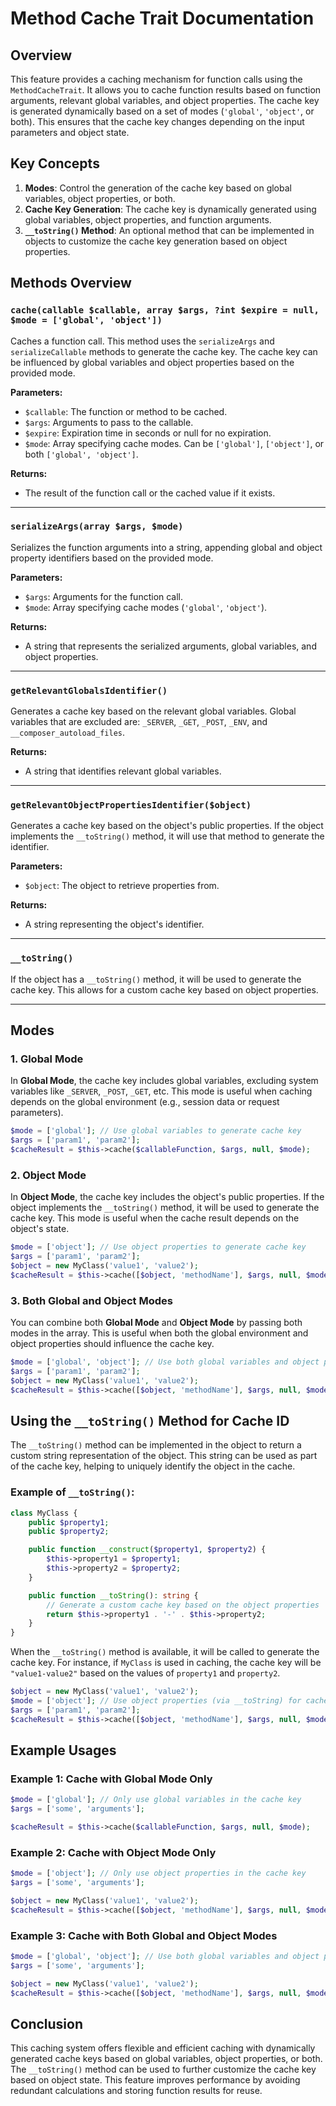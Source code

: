 # Method Cache Trait Documentation

## Overview

This feature provides a caching mechanism for function calls using the `MethodCacheTrait`. It allows you to cache function results based on function arguments, relevant global variables, and object properties. The cache key is generated dynamically based on a set of modes (`'global'`, `'object'`, or both). This ensures that the cache key changes depending on the input parameters and object state.

## Key Concepts

1. **Modes**: Control the generation of the cache key based on global variables, object properties, or both.
2. **Cache Key Generation**: The cache key is dynamically generated using global variables, object properties, and function arguments.
3. **`__toString()` Method**: An optional method that can be implemented in objects to customize the cache key generation based on object properties.

## Methods Overview

### `cache(callable $callable, array $args, ?int $expire = null, $mode = ['global', 'object'])`

Caches a function call. This method uses the `serializeArgs` and `serializeCallable` methods to generate the cache key. The cache key can be influenced by global variables and object properties based on the provided mode.

**Parameters:**
- `$callable`: The function or method to be cached.
- `$args`: Arguments to pass to the callable.
- `$expire`: Expiration time in seconds or null for no expiration.
- `$mode`: Array specifying cache modes. Can be `['global']`, `['object']`, or both `['global', 'object']`.

**Returns:**
- The result of the function call or the cached value if it exists.

---

### `serializeArgs(array $args, $mode)`

Serializes the function arguments into a string, appending global and object property identifiers based on the provided mode.

**Parameters:**
- `$args`: Arguments for the function call.
- `$mode`: Array specifying cache modes (`'global'`, `'object'`).

**Returns:**
- A string that represents the serialized arguments, global variables, and object properties.

---

### `getRelevantGlobalsIdentifier()`

Generates a cache key based on the relevant global variables. Global variables that are excluded are: `_SERVER`, `_GET`, `_POST`, `_ENV`, and `__composer_autoload_files`.

**Returns:**
- A string that identifies relevant global variables.

---

### `getRelevantObjectPropertiesIdentifier($object)`

Generates a cache key based on the object's public properties. If the object implements the `__toString()` method, it will use that method to generate the identifier.

**Parameters:**
- `$object`: The object to retrieve properties from.

**Returns:**
- A string representing the object's identifier.

---

### `__toString()`

If the object has a `__toString()` method, it will be used to generate the cache key. This allows for a custom cache key based on object properties.

---

## Modes

### 1. **Global Mode**

In **Global Mode**, the cache key includes global variables, excluding system variables like `_SERVER`, `_POST`, `_GET`, etc. This mode is useful when caching depends on the global environment (e.g., session data or request parameters).

```php
$mode = ['global']; // Use global variables to generate cache key
$args = ['param1', 'param2'];
$cacheResult = $this->cache($callableFunction, $args, null, $mode);
```

### 2. **Object Mode**

In **Object Mode**, the cache key includes the object's public properties. If the object implements the `__toString()` method, it will be used to generate the cache key. This mode is useful when the cache result depends on the object's state.

```php
$mode = ['object']; // Use object properties to generate cache key
$args = ['param1', 'param2'];
$object = new MyClass('value1', 'value2');
$cacheResult = $this->cache([$object, 'methodName'], $args, null, $mode);
```

### 3. **Both Global and Object Modes**

You can combine both **Global Mode** and **Object Mode** by passing both modes in the array. This is useful when both the global environment and object properties should influence the cache key.

```php
$mode = ['global', 'object']; // Use both global variables and object properties for cache key
$args = ['param1', 'param2'];
$object = new MyClass('value1', 'value2');
$cacheResult = $this->cache([$object, 'methodName'], $args, null, $mode);
```

## Using the `__toString()` Method for Cache ID

The `__toString()` method can be implemented in the object to return a custom string representation of the object. This string can be used as part of the cache key, helping to uniquely identify the object in the cache.

### Example of `__toString()`:

```php
class MyClass {
    public $property1;
    public $property2;

    public function __construct($property1, $property2) {
        $this->property1 = $property1;
        $this->property2 = $property2;
    }

    public function __toString(): string {
        // Generate a custom cache key based on the object properties
        return $this->property1 . '-' . $this->property2;
    }
}
```

When the `__toString()` method is available, it will be called to generate the cache key. For instance, if `MyClass` is used in caching, the cache key will be `"value1-value2"` based on the values of `property1` and `property2`.

```php
$object = new MyClass('value1', 'value2');
$mode = ['object']; // Use object properties (via __toString) for cache key
$args = ['param1', 'param2'];
$cacheResult = $this->cache([$object, 'methodName'], $args, null, $mode);
```

## Example Usages

### Example 1: Cache with Global Mode Only

```php
$mode = ['global']; // Only use global variables in the cache key
$args = ['some', 'arguments'];

$cacheResult = $this->cache($callableFunction, $args, null, $mode);
```

### Example 2: Cache with Object Mode Only

```php
$mode = ['object']; // Only use object properties in the cache key
$args = ['some', 'arguments'];

$object = new MyClass('value1', 'value2');
$cacheResult = $this->cache([$object, 'methodName'], $args, null, $mode);
```

### Example 3: Cache with Both Global and Object Modes

```php
$mode = ['global', 'object']; // Use both global variables and object properties in the cache key
$args = ['some', 'arguments'];

$object = new MyClass('value1', 'value2');
$cacheResult = $this->cache([$object, 'methodName'], $args, null, $mode);
```

## Conclusion

This caching system offers flexible and efficient caching with dynamically generated cache keys based on global variables, object properties, or both. The `__toString()` method can be used to further customize the cache key based on object state. This feature improves performance by avoiding redundant calculations and storing function results for reuse.
